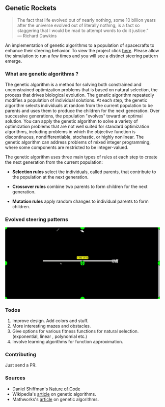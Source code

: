 ## Genetic Rockets
>The fact that life evolved out of nearly nothing, some 10 billion years after the universe evolved out of literally nothing, is a fact so staggering that I would be mad to attempt words to do it justice.”</br>
— Richard Dawkins

An implementation of genetic algorithms to a population of spacecrafts to enhance their steering behavior. To view the project click [here](https://samagra14.github.io/genetic_rockets/). Please allow the simulation to run a few times and you will see a distinct steering pattern emerge.

### What are genetic algorithms ?

The genetic algorithm is a method for solving both constrained and unconstrained optimization problems that is based on natural selection, the process that drives biological evolution. The genetic algorithm repeatedly modifies a population of individual solutions. At each step, the genetic algorithm selects individuals at random from the current population to be parents and uses them to produce the children for the next generation. Over successive generations, the population "evolves" toward an optimal solution. You can apply the genetic algorithm to solve a variety of optimization problems that are not well suited for standard optimization algorithms, including problems in which the objective function is discontinuous, nondifferentiable, stochastic, or highly nonlinear. The genetic algorithm can address problems of mixed integer programming, where some components are restricted to be integer-valued.

The genetic algorithm uses three main types of rules at each step to create the next generation from the current population:
* **Selection rules** select the individuals, called parents, that contribute to the population at the next generation.

* **Crossover rules** combine two parents to form children for the next generation.

* **Mutation rules** apply random changes to individual parents to form children.

### Evolved steering patterns

<img src="demo.gif" data-canonical-src="resources/default_pattern_explained.jpg"/>

### Todos

1. Improve design. Add colors and stuff.
2. More interesting mazes and obstacles.
3. Give options for various fitness functions for natural selection. (exponential, linear , polynomial etc.)
4. Involve learning algorithms for function approximation.

### Contributing

Just send a PR.

### Sources

* Daniel Shiffman's [Nature of Code](http://natureofcode.com/book/chapter-9-the-evolution-of-code/)
* Wikipedia's [article](https://en.wikipedia.org/wiki/Genetic_algorithm) on genetic algorithms.
*  Mathworks's [article](https://in.mathworks.com/discovery/genetic-algorithm.html) on genetic algorithms. 
